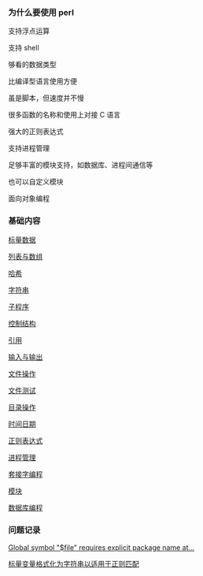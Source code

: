 

### 为什么要使用 perl

支持浮点运算

支持 shell

够看的数据类型

比编译型语言使用方便

虽是脚本，但速度并不慢

很多函数的名称和使用上对接 C 语言

强大的正则表达式

支持进程管理

足够丰富的模块支持，如数据库、进程间通信等

也可以自定义模块

面向对象编程


### 基础内容

[标量数据](abc/标量数据.md)

[列表与数组](abc/列表与数组.md)

[哈希](abc/哈希.md)

[字符串](abc/字符串.md)

[子程序](abc/子程序.md)

[控制结构](abc/控制结构.md)

[引用](abc/引用.md)

[输入与输出](abc/输入与输出.md)

[文件操作](abc/文件操作.md)

[文件测试](abc/文件测试.md)

[目录操作](abc/目录操作.md)

[时间日期](abc/时间日期.md)

[正则表达式](abc/正则表达式.md)

[进程管理](abc/进程管理.md)

[套接字编程](abc/套接字编程.md)

[模块](abc/模块.md)

[数据库编程](abc/数据库编程.md)


### 问题记录

[Global symbol "$file" requires explicit package name at...](Q/01.md)

[标量变量格式化为字符串以适用于正则匹配](Q/02.md)


